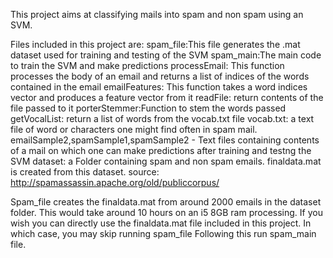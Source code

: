 This project aims at classifying mails into spam and non spam using an SVM.

Files included in this project are:
	spam_file:This file generates the .mat dataset used for training and testing of the SVM
	spam_main:The main code to train the SVM and make predictions
	processEmail: This function processes the body of an email and returns a list of indices of the words contained in the email
	emailFeatures: This function takes a word indices vector and produces a feature vector from it
	readFile: return contents of the file passed to it
	porterStemmer:Function to stem the words passed
	getVocalList: return a list of words from the vocab.txt file
	vocab.txt: a text file of word or characters one might find often in spam mail.
	emailSample2,spamSample1,spamSample2 - Text files containing contents of a mail on which one can make predictions after training 	and testng the SVM
	dataset: a Folder containing spam and non spam emails. finaldata.mat is created from this dataset. source: 	http://spamassassin.apache.org/old/publiccorpus/



Spam_file creates the finaldata.mat from around 2000 emails in the dataset folder. This would take around 10 hours on an i5 8GB ram processing. If you wish you can directly use the finaldata.mat file included in this project. In which case, you may skip running spam_file
Following this run spam_main file.

